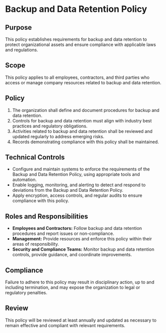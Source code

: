 # Backup and Data Retention Policy

## Purpose

This policy establishes requirements for backup and data retention to protect organizational assets and ensure compliance with applicable laws and regulations.

## Scope

This policy applies to all employees, contractors, and third parties who access or manage company resources related to backup and data retention.

## Policy

1. The organization shall define and document procedures for backup and data retention.
2. Controls for backup and data retention must align with industry best practices and regulatory obligations.
3. Activities related to backup and data retention shall be reviewed and updated regularly to address emerging risks.
4. Records demonstrating compliance with this policy shall be maintained.

## Technical Controls

- Configure and maintain systems to enforce the requirements of the Backup and Data Retention Policy, using appropriate tools and automation.
- Enable logging, monitoring, and alerting to detect and respond to deviations from the Backup and Data Retention Policy.
- Apply encryption, access controls, and regular audits to ensure compliance with this policy.

## Roles and Responsibilities

- **Employees and Contractors:** Follow backup and data retention procedures and report issues or non-compliance.
- **Management:** Provide resources and enforce this policy within their areas of responsibility.
- **Security and Compliance Teams:** Monitor backup and data retention controls, provide guidance, and coordinate improvements.

## Compliance

Failure to adhere to this policy may result in disciplinary action, up to and including termination, and may expose the organization to legal or regulatory penalties.

## Review

This policy will be reviewed at least annually and updated as necessary to remain effective and compliant with relevant requirements.
